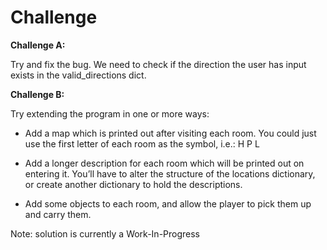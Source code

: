 # Challenge

**Challenge A:**

Try and fix the bug. We need to check if the direction the user has input exists in the valid_directions dict.

**Challenge B:**

Try extending the program in one or more ways:

- Add a map which is printed out after visiting each room. You could just use the first letter of each room as the symbol, i.e.:
H  P
L

- Add a longer description for each room which will be printed out on entering it. You’ll have to alter the structure of the locations dictionary, or create another dictionary to hold the descriptions.

- Add some objects to each room, and allow the player to pick them up and carry them.

Note: solution is currently a Work-In-Progress
